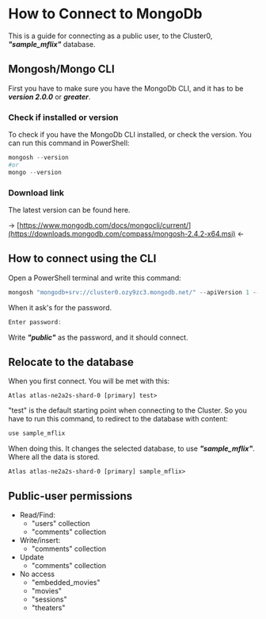 # How to Connect to MongoDb

This is a guide for connecting as a public user, to the Cluster0, ***"sample_mflix"*** database.

## Mongosh/Mongo CLI

First you have to make sure you have the MongoDb CLI, and it has to be ***version 2.0.0*** or ***greater***.

### Check if installed or version

To check if you have the MongoDb CLI installed, or check the version. You can run this command in PowerShell:

````powershell
mongosh --version
#or
mongo --version
````

### Download link

The latest version can be found here.

&rarr; [https://www.mongodb.com/docs/mongocli/current/](https://downloads.mongodb.com/compass/mongosh-2.4.2-x64.msi) &larr;

## How to connect using the CLI

Open a PowerShell terminal and write this command:

````powershell
mongosh "mongodb+srv://cluster0.ozy9zc3.mongodb.net/" --apiVersion 1 --username public
````

When it ask's for the password.

````powershell
Enter password: 
````

Write ***"public"*** as the password, and it should connect.

## Relocate to the database

When you first connect. You will be met with this:

````
Atlas atlas-ne2a2s-shard-0 [primary] test>
````

"test" is the default starting point when connecting to the Cluster. So you have to run this command, to redirect to the database with content:

````powershell
use sample_mflix
````

When doing this. It changes the selected database, to use ***"sample_mflix"***. Where all the data is stored. 

````
Atlas atlas-ne2a2s-shard-0 [primary] sample_mflix>
````

## Public-user permissions

- Read/Find:
    - "users" collection
    - "comments" collection
- Write/insert:
    - "comments" collection
- Update
    - "comments" collection
- No access
    - "embedded_movies"
    - "movies"
    - "sessions"
    - "theaters"
